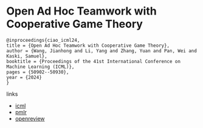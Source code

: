 # Open Ad Hoc Teamwork with Cooperative Game Theory

```
@inproceedings{ciao_icml24,
title = {Open Ad Hoc Teamwork with Cooperative Game Theory},
author = {Wang, Jianhong and Li, Yang and Zhang, Yuan and Pan, Wei and Kaski, Samuel},
booktitle = {Proceedings of the 41st International Conference on Machine Learning (ICML)},
pages = {50902--50930},
year = {2024}
}
```

links
- [icml](https://icml.cc/Conferences/2024/Schedule?showEvent=34041)
- [pmlr](https://proceedings.mlr.press/v235/wang24an.html)
- [openreview](https://openreview.net/forum?id=RlibRvH4B4)
